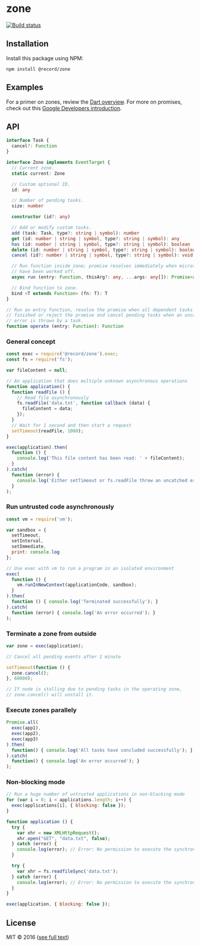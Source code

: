 # zone

[![Build status](https://img.shields.io/travis/checle/zone/master.svg?style=flat-square)](https://travis-ci.org/checle/zone)

## Installation

Install this package using NPM:

    npm install @record/zone

## Examples

For a primer on zones, review the [Dart overview](https://www.dartlang.org/articles/libraries/zones).
For more on promises, check out this [Google Developers introduction](https://developers.google.com/web/fundamentals/getting-started/primers/promises).

## API

```typescript
interface Task {
  cancel?: Function
}

interface Zone implements EventTarget {
  // Current zone.
  static current: Zone

  // Custom optional ID.
  id: any

  // Number of pending tasks.
  size: number

  constructor (id?: any)

  // Add or modify custom tasks.
  add (task: Task, type?: string | symbol): number
  get (id: number | string | symbol, type?: string | symbol): any
  has (id: number | string | symbol, type?: string | symbol): boolean
  delete (id: number | string | symbol, type?: string | symbol): boolean
  cancel (id?: number | string | symbol, type?: string | symbol): void

  // Run function inside zone; promise resolves immediately when microtasks
  // have been worked off.
  async run (entry: Function, thisArg?: any, ...args: any[]): Promise<any>

  // Bind function to zone.
  bind <T extends Function> (fn: T): T
}

// Run an entry function, resolve the promise when all dependent tasks have
// finished or reject the promise and cancel pending tasks when an uncatched
// error is thrown by a task.
function operate (entry: Function): Function
```

### General concept

```javascript
const exec = require('@record/zone').exec;
const fs = require('fs');

var fileContent = null;

// An application that does multiple unknown asynchronous operations
function application() {
  function readFile () {
    // Read file asynchronously
    fs.readFile('data.txt', function callback (data) {
      fileContent = data;
    });
  }
  // Wait for 1 second and then start a request
  setTimeout(readFile, 1000);
}

exec(application).then(
  function () {
    console.log('This file content has been read: ' + fileContent);
  }
).catch(
  function (error) {
    console.log('Either setTimeout or fs.readFile threw an uncatched error');
  }
);
```

### Run untrusted code asynchronously

```javascript
const vm = require('vm');

var sandbox = {
  setTimeout,
  setInterval,
  setImmediate,
  print: console.log
};

// Use exec with vm to run a program in an isolated environment
exec(
  function () {
    vm.runInNewContext(applicationCode, sandbox);
  }
).then(
  function () { console.log('Terminated successfully'); }
).catch(
  function (error) { console.log('An error occurred'); }
);
```

### Terminate a zone from outside

```javascript
var zone = exec(application);

// Cancel all pending events after 1 minute

setTimeout(function () {
  zone.cancel();
}, 60000);

// If node is stalling due to pending tasks in the operating zone,
// zone.cancel() will unstall it.
```

### Execute zones parallely

```javascript
Promise.all(
  exec(app1),
  exec(app2),
  exec(app3)
).then(
  function() { console.log('All tasks have concluded successfully'); }
).catch(
  function() { console.log('An error occurred'); }
);
```

### Non-blocking mode

```javascript
// Run a huge number of untrusted applications in non-blocking mode
for (var i = 0; i < applications.length; i++) {
  exec(applications[i], { blocking: false });
}

function application () {
  try {
    var xhr = new XMLHttpRequest();
    xhr.open("GET", "data.txt", false);
  } catch (error) {
    console.log(error); // Error: No permission to execute the synchronous system operation XMLHttpRequest.prototype.open()
  }

  try {
    var xhr = fs.readfileSync('data.txt');
  } catch (error) {
    console.log(error); // Error: No permission to execute the synchronous system operation fs.readFileSync()
  }
}

exec(application, { blocking: false });
```

## License

MIT © 2016 ([see full text](./LICENSE))
